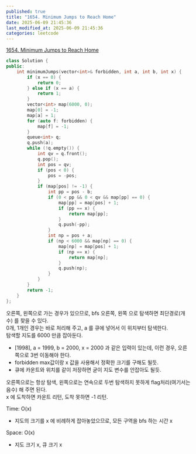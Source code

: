 ```yaml
---
published: true
title: "1654. Minimum Jumps to Reach Home"
date: 2025-06-09 21:45:36
last_modified_at: 2025-06-09 21:45:36
categories: leetcode
---
```

[1654. Minimum Jumps to Reach Home](https://leetcode.com/problems/minimum-jumps-to-reach-home/)
```cpp
class Solution {
public:
    int minimumJumps(vector<int>& forbidden, int a, int b, int x) {
        if (x == 0) {
            return 0;
        } else if (x == a) {
            return 1;
        }
        vector<int> map(6000, 0);
        map[0] = -1;
        map[a] = 1;
        for (auto f: forbidden) {
            map[f] = -1;
        }
        queue<int> q;
        q.push(a);
        while (!q.empty()) {
            int qv = q.front();
            q.pop();
            int pos = qv;
            if (pos < 0) {
                pos = -pos;
            }
            if (map[pos] != -1) {
                int pp = pos - b;
                if (0 < pp && 0 < qv && map[pp] == 0) {
                    map[pp] = map[pos] + 1;
                    if (pp == x) {
                        return map[pp];
                    }
                    q.push(-pp);
                }
                int np = pos + a;
                if (np < 6000 && map[np] == 0) {
                    map[np] = map[pos] + 1;
                    if (np == x) {
                        return map[np];
                    }
                    q.push(np);
                }
            }
        }
        return -1;
    }
};
```
오른쪽, 왼쪽으로 가는 경우가 있으므로, bfs 오른쪽, 왼쪽 으로 탐색하면 최단경로(개수) 를 찾을 수 있다.  
0개, 1개인 경우는 바로 처리해 주고, a 를 큐에 넣어서 이 위치부터 탐색한다.  
탐색할 지도를 6000 만큼 잡아둔다.
 - [1998], a = 1999, b = 2000, x = 2000 과 같은 입력이 있는데, 이런 경우, 오른쪽으로 3번 이동해야 한다.
 - forbidden max값이랑 x 값을 사용해서 정확한 크기를 구해도 될듯.
 - 큐에 카운트와 위치를 같이 저장하면 굳이 지도 변수를 안잡아도 될듯.

오른쪽으로는 항상 탐색, 왼쪽으로는 연속으로 두번 탐색하지 못하게 flag처리(여기서는 음수) 해 주면 된다.  
x 에 도착하면 카운트 리턴, 도착 못하면 -1 리턴.

Time: O(x)
 - 지도의 크기를 x 에 비례하게 잡아놓았으므로, 모든 구역을 bfs 하는 시간 x

Space: O(x)
 - 지도 크기 x, 큐 크기 x